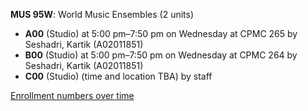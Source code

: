 **MUS 95W**: World Music Ensembles (2 units)

- **A00** (Studio) at 5:00 pm–7:50 pm on Wednesday at CPMC 265 by Seshadri, Kartik (A02011851)
- **B00** (Studio) at 5:00 pm–7:50 pm on Wednesday at CPMC 264 by Seshadri, Kartik (A02011851)
- **C00** (Studio) (time and location TBA) by staff

[Enrollment numbers over time](./MUS95W.tsv)
